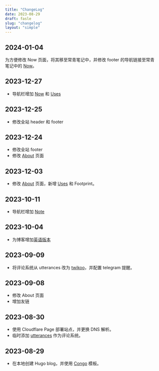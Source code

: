 ```yaml
---
title: "ChangeLog"
date: 2023-08-29
draft: fasle
slug: "changelog"
layout: "simple"
---
```


## 2024-01-04

为方便修改 Now 页面，将其移至常青笔记中，并修改 footer 的导航链接至常青笔记中的 [Now](https://note.justgoidea.com/#Now:Now)。

## 2023-12-27

- 导航栏增加 [Now](https://justgoidea.com/mow) 和 [Uses](https://justgoidea.com/uses)

## 2023-12-25

- 修改全站 header 和 footer

## 2023-12-24

- 修改全站 footer
- 修改 [About](https://justgoidea.com/about) 页面

## 2023-12-03

- 修改 [About](https://justgoidea.com/about) 页面，新增 [Uses](https://justgoidea.com/uses) 和 Footprint。

## 2023-10-11

- 导航栏增加 [Note](https://note.justgoidea.eu.org)

## 2023-10-04

- 为博客增加[英语版本](https://en.justgoidea.com)

## 2023-09-09

- 将评论系统从 utterances 改为 [twikoo](https://twikoo.js.org/)，并配置 telegram 提醒。

## 2023-09-08

- 修改 About 页面
- 增加友链

## 2023-08-30

- 使用 Cloudflare Page 部署站点，并更换 DNS 解析。
- 临时添加 [utterances](https://utteranc.es/) 作为评论系统。

## 2023-08-29

- 在本地创建 Hugo blog，并使用 [Congo](https://jpanther.github.io/congo/) 模板。
